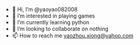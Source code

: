 - 👋 Hi, I’m @yaoyao082008
- 👀 I’m interested in playing games
- 🌱 I’m currently learning python
- 💞️ I’m looking to collaborate on nothing
- 📫 How to reach me yaozhou.xiong@yahoo.com

<!---
yaoyao082008/yaoyao082008 is a ✨ special ✨ repository because its `README.md` (this file) appears on your GitHub profile.
You can click the Preview link to take a look at your changes.
--->
